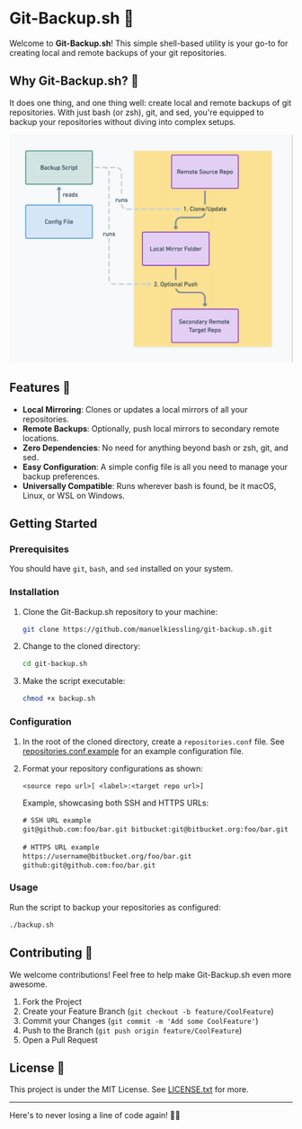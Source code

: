 # Git-Backup.sh 🚀

Welcome to **Git-Backup.sh**! This simple shell-based utility is your go-to for creating local and remote backups of your git repositories.

## Why Git-Backup.sh? 🤔

It does one thing, and one thing well: create local and remote backups of git repositories. With just bash (or zsh), git, and sed, you're equipped to backup your repositories without diving into complex setups.

![Workflow Diagram](workflow.png)

## Features 🌟

- **Local Mirroring**: Clones or updates a local mirrors of all your repositories.
- **Remote Backups**: Optionally, push local mirrors to secondary remote locations.
- **Zero Dependencies**: No need for anything beyond bash or zsh, git, and sed.
- **Easy Configuration**: A simple config file is all you need to manage your backup preferences.
- **Universally Compatible**: Runs wherever bash is found, be it macOS, Linux, or WSL on Windows.

## Getting Started

### Prerequisites

You should have `git`, `bash`, and `sed` installed on your system.

### Installation

1. Clone the Git-Backup.sh repository to your machine:
   ```bash
   git clone https://github.com/manuelkiessling/git-backup.sh.git
   ```
2. Change to the cloned directory:
   ```bash
   cd git-backup.sh
   ```
3. Make the script executable:
   ```bash
   chmod +x backup.sh
   ```

### Configuration

1. In the root of the cloned directory, create a `repositories.conf` file. See [repositories.conf.example](repositories.conf.example) for an example configuration file.

2. Format your repository configurations as shown:
   ```
   <source repo url>[ <label>:<target repo url>]
   ```
   Example, showcasing both SSH and HTTPS URLs:
   ```
   # SSH URL example
   git@github.com:foo/bar.git bitbucket:git@bitbucket.org:foo/bar.git
   
   # HTTPS URL example
   https://username@bitbucket.org/foo/bar.git github:git@github.com:foo/bar.git
   ```

### Usage

Run the script to backup your repositories as configured:
```bash
./backup.sh
```

## Contributing 🤝

We welcome contributions! Feel free to help make Git-Backup.sh even more awesome.

1. Fork the Project
2. Create your Feature Branch (`git checkout -b feature/CoolFeature`)
3. Commit your Changes (`git commit -m 'Add some CoolFeature'`)
4. Push to the Branch (`git push origin feature/CoolFeature`)
5. Open a Pull Request

## License 📜

This project is under the MIT License. See [LICENSE.txt](LICENSE.txt) for more.

---

Here's to never losing a line of code again! 🚀🔐
